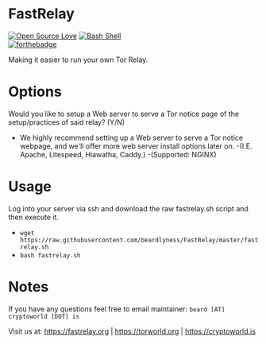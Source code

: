 # FastRelay

[![Open Source Love](https://badges.frapsoft.com/os/v1/open-source.svg?v=102)](https://github.com/ellerbrock/open-source-badge/)
[![Bash Shell](https://badges.frapsoft.com/bash/v1/bash.png?v=103)](https://github.com/ellerbrock/open-source-badges/)
<br>
[![forthebadge](https://forthebadge.com/images/badges/built-by-neckbeards.svg)](https://forthebadge.com)


Making it easier to run your own Tor Relay.

# Options
Would you like to setup a Web server to serve a Tor notice page of the setup/practices of said relay? (Y/N)
- We highly recommend setting up a Web server to serve a Tor notice webpage, and we'll offer more web server install options later on. 
-(I.E. Apache, Litespeed, Hiawatha, Caddy.) 
-(Supported: NGINX)

# Usage
Log into your server via ssh and download the raw fastrelay.sh script and then execute it.<br>
- `wget https://raw.githubusercontent.com/beardlyness/FastRelay/master/fastrelay.sh`<br>
- `bash fastrelay.sh`

# Notes
If you have any questions feel free to email maintainer: `beard [AT] cryptoworld [DOT] is`

Visit us at: https://fastrelay.org | https://torworld.org | https://cryptoworld.is
